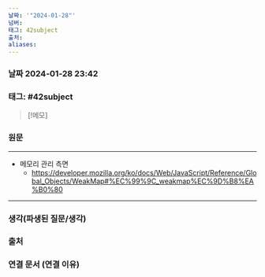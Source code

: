 ```yaml
---
날짜: '"2024-01-28"'
넘버: 
태그: 42subject
출처: 
aliases:
---
```

### 날짜  2024-01-28 23:42

### 태그: #42subject 

>[!메모]
>

### 원문
---
- 메모리 관리 측면
	- https://developer.mozilla.org/ko/docs/Web/JavaScript/Reference/Global_Objects/WeakMap#%EC%99%9C_weakmap%EC%9D%B8%EA%B0%80
---
### 생각(파생된 질문/생각)

### 출처

### 연결 문서 (연결 이유)
